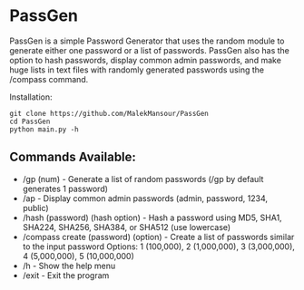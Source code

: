 # PassGen 
PassGen is a simple Password Generator that uses the random module to generate either one password or a list of passwords. PassGen also has the option to hash passwords, display common admin passwords, and make huge lists in text files with randomly generated passwords using the /compass command.

Installation: 
```
git clone https://github.com/MalekMansour/PassGen
cd PassGen
python main.py -h
```
## Commands Available: 
* /gp (num) - Generate a list of random passwords (/gp by default generates 1 password)
* /ap - Display common admin passwords (admin, password, 1234, public)
* /hash (password) (hash option) - Hash a password using MD5, SHA1, SHA224, SHA256, SHA384, or SHA512 (use lowercase)
* /compass create (password) (option) - Create a list of passwords similar to the input password Options: 1 (100,000), 2 (1,000,000), 3 (3,000,000), 4 (5,000,000), 5 (10,000,000)
* /h - Show the help menu
* /exit - Exit the program
